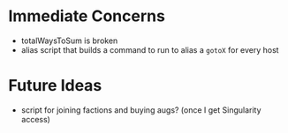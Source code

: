 # Immediate Concerns

- totalWaysToSum is broken
- alias script that builds a command to run to alias a `gotoX` for every host

# Future Ideas

- script for joining factions and buying augs? (once I get Singularity access)
